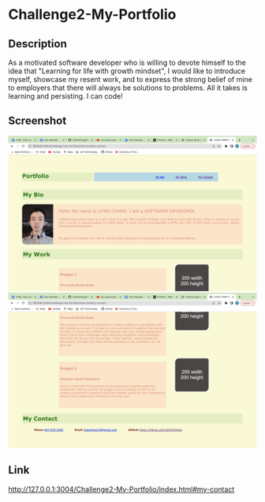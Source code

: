 # Challenge2-My-Portfolio

## Description

As a motivated software developer who is willing to devote himself to the idea that "Learning for life with growth mindset", I would like to introduce myself, showcase my resent work, and to express the strong belief of mine to employers that there will always be solutions to problems. All it takes is learning and persisting. 
I can code!

## Screenshot

![screenshot](https://raw.githubusercontent.com/LEOoOChang/Challenge2-My-Portfolio/main/assets/Screenshot%202023-04-30%20at%2012.28.09%20AM.png)
![screenshot](https://raw.githubusercontent.com/LEOoOChang/Challenge2-My-Portfolio/main/assets/Screenshot%202023-04-30%20at%2012.28.20%20AM.png)

## Link

http://127.0.0.1:3004/Challenge2-My-Portfolio/index.html#my-contact
